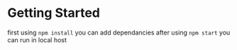 # Getting Started

first using `npm install` you can add dependancies
after using `npm start` you can run in local host